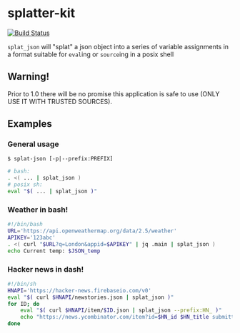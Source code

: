 # splatter-kit

[![Build Status](https://travis-ci.org/Summertime/splatter-kit.svg)](https://travis-ci.org/Summertime/splatter-kit)

`splat_json` will "splat" a json object into a series of variable assignments in a format suitable for `eval`ing or `source`ing in a posix shell

## Warning!

Prior to 1.0 there will be no promise this application is safe to use (ONLY USE IT WITH TRUSTED SOURCES).

## Examples


### General usage
```
$ splat-json [-p|--prefix:PREFIX]
```
```bash
# bash:
. <( ... | splat_json )
# posix sh:
eval "$( ... | splat_json )"
```

### Weather in bash!
```bash
#!/bin/bash
URL='https://api.openweathermap.org/data/2.5/weather'
APIKEY='123abc'
. <( curl "$URL?q=London&appid=$APIKEY" | jq .main | splat_json )
echo Current temp: $JSON_temp
```

### Hacker news in dash!
```sh
#!/bin/sh
HNAPI='https://hacker-news.firebaseio.com/v0'
eval "$( curl $HNAPI/newstories.json | splat_json )"
for ID; do
    eval "$( curl $HNAPI/item/$ID.json | splat_json --prefix:HN_ )"
    echo "https://news.ycombinator.com/item?id=$HN_id $HN_title submitted by $HN_by"
done
```
